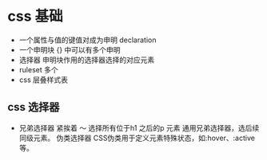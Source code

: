 # css 基础

- 一个属性与值的键值对成为申明 declaration 
- 一个申明块 {} 中可以有多个申明
- 选择器 申明块作用的选择器选择的对应元素
- ruleset  多个 
- css 层叠样式表 

## css 选择器
+ 兄弟选择器 紧挨着
～ 选择所有位于h1 之后的p 元素
  通用兄弟选择器，选后续同级元素。
伪类选择器
CSS伪类用于定义元素特殊状态，如:hover、:active等。